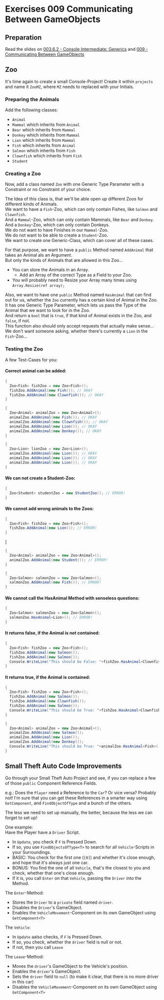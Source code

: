 # Exercises 009 Communicating Between GameObjects

## Preparation

Read the slides on [003.6.2 - Console Intermediate: Generics](https://github.com/marczaku/csharp-intermediate/blob/main/slides/003.6-console-intermediate-2-generics.md) and [009 - Communicating Between GameObjects](../slides/009-communicating-between-gameobjects.md)

## Zoo
It's time again to create a small Console-Project! Create it within `projects` and name it `ZooMZ`, where `MZ` needs to replaced with your Initials.

### Preparing the Animals

Add the following classes:
- `Animal`
- `Mammal` which inherits from `Animal`
- `Bear` which inherits from `Mammal`
- `Donkey` which inherits from `Mammal`
- `Lion` which inherits from `Mammal`
- `Fish` which inherits from `Animal`
- `Salmon` which inherits from `Fish`
- `Clownfish` which inherits from `Fish`
- `Student`

### Creating a Zoo

Now, add a class named `Zoo` with one Generic Type Parameter with a Constraint or no Constraint of your choice.

The Idea of this class is, that we'll be able open up different Zoos for different kinds of Animals.\
We want to have a `Fish`-Zoo, which can only contain Fishes, like `Salmon` and `Clownfish`.\
And a `Mammal`-Zoo, which can only contain Mammals, like `Bear` and `Donkey`.\
And a `Donkey`-Zoo, which can only contain Donkeys.\
We do not want to have Finishes in our `Mammal`-Zoo.\
We do not want to be able to create a `Student`-Zoo.\
We want to create one Generic-Class, which can cover all of these cases.

For that purpose, we want to have a `public` Method named `AddAnimal` that takes an Animal als an Argument.\
But only the kinds of Animals that are allowed in this Zoo...
- You can store the Animals in an Array.
  - Add an Array of the correct Type as a Field to your Zoo.
- You will probably need to Resize your Array many times using `Array.Resize(ref array);`

Also, we want to have one `public` Method named `HasAnimal` that can find out for us, whether the `Zoo` currently has a certain kind of Animal in the Zoo.\
It has one Generic Type Parameter, which lets us pass the Type of the Animal that we want to look for in the Zoo.\
And return a `bool` that is `true`, if that kind of Animal exists in the Zoo, and `false`, if not.\
This function also should only accept requests that actually make sense...\
We don't want someone asking, whether there's currently a `Lion` in the `Fish`-Zoo...

### Testing the Zoo

A few Test-Cases for you:

#### Correct animal can be added:

```cs
{
  Zoo<Fish> fishZoo = new Zoo<Fish>();
  fishZoo.AddAnimal(new Fish()); // OKAY
  fishZoo.AddAnimal(new Clownfish()); // OKAY
}
```

```cs
{
  Zoo<Animal> animalZoo = new Zoo<Animal>();
  animalZoo.AddAnimal(new Fish()); // OKAY
  animalZoo.AddAnimal(new Clownfish()); // OKAY
  animalZoo.AddAnimal(new Lion()); // OKAY
  animalZoo.AddAnimal(new Donkey()); // OKAY
}
```

```cs
{
  Zoo<Lion> lionZoo = new Zoo<Lion>();
  animalZoo.AddAnimal(new Lion()); // OKAY
  animalZoo.AddAnimal(new Lion()); // OKAY
  animalZoo.AddAnimal(new Lion()); // OKAY
}
```

#### We can not create a Student-Zoo:

```cs
{
  Zoo<Student> studentZoo = new StudentZoo(); // ERROR!
}
```

#### We cannot add wrong animals to the Zoos:

```cs
{
  Zoo<Fish> fishZoo = new Zoo<Fish>();
  fishZoo.AddAnimal(new Lion()); // ERROR!
}
```
]

```cs
{
  Zoo<Animal> animalZoo = new Zoo<Animal>();
  animalZoo.AddAnimal(new Student()); // ERROR!
}
```

```cs
{
  Zoo<Salmon> salmonZoo = new Zoo<Salmon>();
  salmonZoo.AddAnimal(new Fish()); // ERROR!
}
```

#### We cannot call the HasAnimal Method with senseless questions:

```cs
{
  Zoo<Salmon> salmonZoo = new Zoo<Salmon>();
  salmonZoo.HasAnimal<Lion>(); // ERROR!
}
```

#### It returns false, if the Animal is not contained:

```cs
{
  Zoo<Fish> fishZoo = new Zoo<Fish>();
  fishZoo.AddAnimal(new Salmon());
  fishZoo.AddAnimal(new Salmon());
  Console.WriteLine("This should be False: "+fishZoo.HasAnimal<Clownfish>());
}
```

#### It returns true, if the Animal is contained:

```cs
{
  Zoo<Fish> fishZoo = new Zoo<Fish>();
  fishZoo.AddAnimal(new Salmon());
  fishZoo.AddAnimal(new Clownfish());
  fishZoo.AddAnimal(new Salmon());
  Console.WriteLine("This should be True: "+fishZoo.HasAnimal<Clownfish>());
}
```

```cs
{
  Zoo<Animal> animalZoo = new Zoo<Animal>();
  animalZoo.AddAnimal(new Salmon());
  animalZoo.AddAnimal(new Lion());
  animalZoo.AddAnimal(new Donkey());
  Console.WriteLine("This should be True: "+animalZoo.HasAnimal<Fish>());
}
```

## Small Theft Auto Code Improvements

Go through your Small Theft Auto Project and see, if you can replace a few of those `public` Component Reference Fields.

e.g.: Does the `Player` need a Reference to the `Car`? Or vice versa? Probably not! I'm sure that you can get these References in a smarter way using `GetComponent`, and `FindObjectOfType` and a bunch of the others.

The less we need to set up manually, the better, because the less we can forget to set up!

One example:\
Have the Player have a `Driver` Script.
- In `Update`, you check if `F` is Pressed Down.
- If so, you use `FindObjectsOfType<T>` to search for all `Vehicle`-Scripts in your Surroundings.
- BASIC: You check for the first one (`[0]`) and whether it's close enough, and hope that it's always just one car.
- BONUS: You find the one of all `Vehicle`, that's the closest to you and check, whether that one's close enough.
- If it is, you call `Enter` on that `Vehicle`, passing the `Driver` into the Method.

The `Enter`-Method:
- Stores the `Driver` to a `private` field named `driver`.
- Disables the `Driver`'s GameObject.
- Enables the `VehicleMovement`-Component on its own GameObject using `GetComponent<T>`

The `Vehicle`:
- In `Update` aalso checks, if `F` is Pressed Down.
- If so, you check, whether the `driver` field is null or not.
- If not, then you call `Leave`

The `Leave`-Method:
- Moves the `driver`'s GameObject to the Vehicle's position.
- Enables the `driver`'s GameObject.
- Sets the `driver` field to `null` (to make it clear, that there is no more driver in this car)
- Disables the `VehicleMovement`-Component on its own GameObject using `GetComponent<T>`
